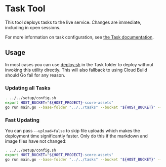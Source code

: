 # Task Tool

This tool deploys tasks to the live service. Changes are immediate, including in open sessions.

For more information on task configuration, see [the Task documentation](../../tasks/README.md).

## Usage

In most cases you can use [deploy.sh](../../tasks/deploy.sh) in the Task folder to deploy without invoking this utility directly. This will also fallback to using Cloud Build should Go fail for any reason.

### Updating all Tasks

```sh
. ../../setup/config.sh
export HOST_BUCKET="${HOST_PROJECT}-score-assets"
go run main.go --base-folder "../../tasks" --bucket "${HOST_BUCKET}" --host-pid "${HOST_PROJECT}"
```

### Fast Updating

You can pass `--upload=false` to skip file uploads which makes the deployment time significantly faster. Only do this if the markdown and image files have not changed:

```sh
. ../../setup/config.sh
export HOST_BUCKET="${HOST_PROJECT}-score-assets"
go run main.go --base-folder "../../tasks" --bucket "${HOST_BUCKET}" --host-pid "${HOST_PROJECT}" --upload=false
```
